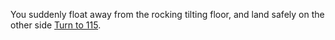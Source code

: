 You suddenly float away from the rocking
tilting floor, and land safely on the other side
[Turn to 115](115).
